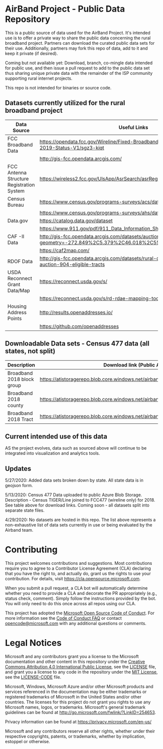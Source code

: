 # AirBand Project - Public Data Repository

This is a public source of data used for the AirBand Project. It's intended use is to offer a private way to share the public data concerning the rural broadband project. Partners can download the curated public data sets for their use. Additionally, partners may fork this repo of data, add to it and keep it private (if desired).

Coming but not available yet: Download, branch, co-mingle data intended for public use, and then issue a pull request to add to the public data set thus sharing unique private data with the remainder of the ISP community supporting rural internet projects.

This repo is not intended for binaries or source code.

## Datasets currently utilized for the rural broadband project

| Data Source                   | Useful Links |
| -----------                   | ------------|
|FCC Broadband Data             | https://opendata.fcc.gov/Wireline/Fixed-Broadband-Deployment-Data-Jun-2019-Status-V1/sgz3-kiqt |
|                               | http://gis-fcc.opendata.arcgis.com/ |
|FCC Antenna Structure Registration System| https://wireless2.fcc.gov/UlsApp/AsrSearch/asrRegistrationSearch.jsp
|Census Bureau                  | https://www.census.gov/programs-surveys/acs/data/data-via-ftp.html |
|                               | https://www.census.gov/programs-surveys/ahs/data.html |
|Data.gov                       | https://catalog.data.gov/dataset |
|                               | https://www.911.gov/pdf/911_Data_Information_Sharing_Strategic_Plan_Final.pdf |
|CAF -II Data                   | http://gis-fcc.opendata.arcgis.com/datasets/auction903-results-public?geometry=-272.849%2C5.379%2C46.018%2C55.444 |
|                               | https://caf2map.com/ |
|RDOF Data                      | http://gis-fcc.opendata.arcgis.com/datasets/rural-digital-opportunity-fund-auction-904-eligible-tracts |
|USDA Reconnect Grant Data/Map  | https://reconnect.usda.gov/s/ |
|                               | https://reconnect.usda.gov/s/rd-rdae-mapping-tool |
| Housing Address Points        | http://results.openaddresses.io/|
 |                              | https://github.com/openaddresses |


## Downloadable Data sets - Census 477 data (all states, not split)

| Description                   | Download link (Public Azure Blob Storage) |
| -------------                 | ------------------------------------------|
| Broadband 2018 block group    | https://atistoragerepo.blob.core.windows.net/airbandispdata/broadband_2018_blockgroup.geojson |
| Broadband 2018 county         | https://atistoragerepo.blob.core.windows.net/airbandispdata/broadband_2018_county.geojson |
| Broadband 2018 Tract          | https://atistoragerepo.blob.core.windows.net/airbandispdata/broadband_2018_tract.geojson |

## Current intended use of this data

AS the project evolves, data such as sourced above will continue to be integrated into visualization and analytics tools.

## Updates
5/27/2020: Added data sets broken down by state. All state data is in geojson form. 

5/13/2020: Census 477 Data uploaded to public Azure Blob Storage. Description - Census TIGER/Line joined to FCC477 (wireline only) for 2018. See table above for download links. Coming soon - all datasets split into separate state files. 

4/29/2020: No datasets are hosted in this repo. The list above represents a non-exhaustive list of data sets currently in use or being evaluated by the Airband team.

# Contributing

This project welcomes contributions and suggestions.  Most contributions require you to agree to a
Contributor License Agreement (CLA) declaring that you have the right to, and actually do, grant us
the rights to use your contribution. For details, visit https://cla.opensource.microsoft.com.

When you submit a pull request, a CLA bot will automatically determine whether you need to provide
a CLA and decorate the PR appropriately (e.g., status check, comment). Simply follow the instructions
provided by the bot. You will only need to do this once across all repos using our CLA.

This project has adopted the [Microsoft Open Source Code of Conduct](https://opensource.microsoft.com/codeofconduct/).
For more information see the [Code of Conduct FAQ](https://opensource.microsoft.com/codeofconduct/faq/) or
contact [opencode@microsoft.com](mailto:opencode@microsoft.com) with any additional questions or comments.

# Legal Notices

Microsoft and any contributors grant you a license to the Microsoft documentation and other content
in this repository under the [Creative Commons Attribution 4.0 International Public License](https://creativecommons.org/licenses/by/4.0/legalcode),
see the [LICENSE](LICENSE) file, and grant you a license to any code in the repository under the [MIT License](https://opensource.org/licenses/MIT), see the
[LICENSE-CODE](LICENSE-CODE) file.

Microsoft, Windows, Microsoft Azure and/or other Microsoft products and services referenced in the documentation
may be either trademarks or registered trademarks of Microsoft in the United States and/or other countries.
The licenses for this project do not grant you rights to use any Microsoft names, logos, or trademarks.
Microsoft's general trademark guidelines can be found at http://go.microsoft.com/fwlink/?LinkID=254653.

Privacy information can be found at https://privacy.microsoft.com/en-us/

Microsoft and any contributors reserve all other rights, whether under their respective copyrights, patents,
or trademarks, whether by implication, estoppel or otherwise.
